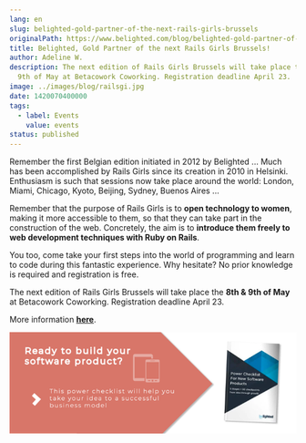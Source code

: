 ```yaml
---
lang: en
slug: belighted-gold-partner-of-the-next-rails-girls-brussels
originalPath: https://www.belighted.com/blog/belighted-gold-partner-of-the-next-rails-girls-brussels
title: Belighted, Gold Partner of the next Rails Girls Brussels!
author: Adeline W.
description: The next edition of Rails Girls Brussels will take place the 8th &
  9th of May at Betacowork Coworking. Registration deadline April 23.
image: ../images/blog/railsgi.jpg
date: 1420070400000
tags:
  - label: Events
    value: events
status: published
---
```

Remember the first Belgian edition initiated in 2012 by Belighted ... Much has been accomplished by Rails Girls since its creation in 2010 in Helsinki. Enthusiasm is such that sessions now take place around the world: London, Miami, Chicago, Kyoto, Beijing, Sydney, Buenos Aires ...

Remember that the purpose of Rails Girls is to **open technology to women**, making it more accessible to them, so that they can take part in the construction of the web. Concretely, the aim is to **introduce them freely to web development techniques with Ruby on Rails**.

You too, come take your first steps into the world of programming and learn to code during this fantastic experience. Why hesitate? No prior knowledge is required and registration is free.

The next edition of Rails Girls Brussels will take place the **8th & 9th of May** at Betacowork Coworking. Registration deadline April 23.

More information **[here](https://railsgirls.com/brussels)**.

  
  
[![New Call-to-action](/content/images/legacy/UPTtKvQU_5rjKfQJ1Qjwk.png)](https://cta-redirect.hubspot.com/cta/redirect/1684659/fb3606cc-cc1b-47d0-ae85-2c9f69837fe2)